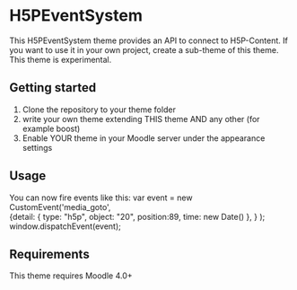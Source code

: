 H5PEventSystem
==========

This H5PEventSystem theme provides an API to connect to H5P-Content. If you want to use it in your own project, create a sub-theme of this theme.
This theme is experimental.

## Getting started

1. Clone the repository to your theme folder
2. write your own theme extending THIS theme AND any other (for example boost)
3. Enable YOUR theme in your Moodle server under the appearance settings

## Usage

You can now fire events like this:
    var event = new CustomEvent('media_goto',  
          {detail: { type: "h5p", object: "20",  position:89, time: new Date() }, } );
    window.dispatchEvent(event);

## Requirements

This theme requires Moodle 4.0+
